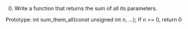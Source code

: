 0. Write a function that returns the sum of all its parameters.

Prototype: int sum_them_all(const unsigned int n, ...);
If n == 0, return 0
